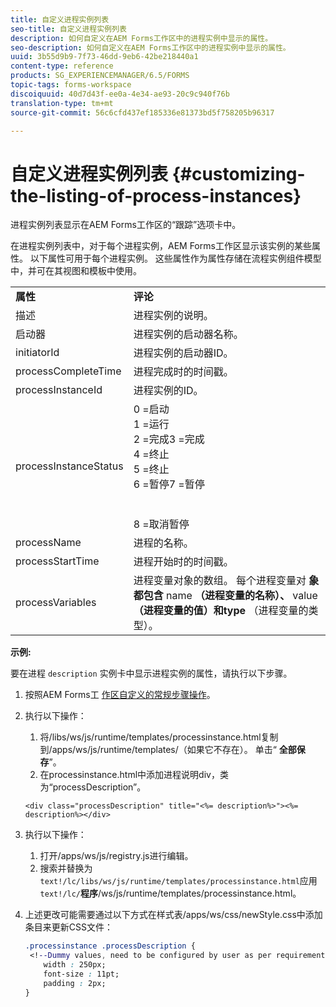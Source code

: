 ```yaml
---
title: 自定义进程实例列表
seo-title: 自定义进程实例列表
description: 如何自定义在AEM Forms工作区中的进程实例中显示的属性。
seo-description: 如何自定义在AEM Forms工作区中的进程实例中显示的属性。
uuid: 3b55d9b9-7f73-46dd-9eb6-42be218440a1
content-type: reference
products: SG_EXPERIENCEMANAGER/6.5/FORMS
topic-tags: forms-workspace
discoiquuid: 40d7d43f-ee0a-4e34-ae93-20c9c940f76b
translation-type: tm+mt
source-git-commit: 56c6cfd437ef185336e81373bd5f758205b96317

---
```



# 自定义进程实例列表 {#customizing-the-listing-of-process-instances}

进程实例列表显示在AEM Forms工作区的“跟踪”选项卡中。

在进程实例列表中，对于每个进程实例，AEM Forms工作区显示该实例的某些属性。 以下属性可用于每个进程实例。 这些属性作为属性存储在流程实例组件模型中，并可在其视图和模板中使用。

<table>
 <tbody>
  <tr>
   <td><strong>属性</strong></td>
   <td><strong>评论</strong></td>
  </tr>
  <tr>
   <td>描述</td>
   <td>进程实例的说明。</td>
  </tr>
  <tr>
   <td>启动器</td>
   <td>进程实例的启动器名称。</td>
  </tr>
  <tr>
   <td>initiatorId</td>
   <td>进程实例的启动器ID。</td>
  </tr>
  <tr>
   <td>processCompleteTime</td>
   <td>进程完成时的时间戳。</td>
  </tr>
  <tr>
   <td>processInstanceId</td>
   <td>进程实例的ID。</td>
  </tr>
  <tr>
   <td>processInstanceStatus</td>
   <td>0 =启动<br /> 1 =运行<br /> 2 =完成3 =完成<br /> 4 =终止<br /> 5 =终止<br /> 6 =暂停7 =暂停<br /><br /><br /> 8 =取消暂停</td>
  </tr>
  <tr>
   <td>processName</td>
   <td>进程的名称。</td>
  </tr>
  <tr>
   <td>processStartTime</td>
   <td>进程开始时的时间戳。</td>
  </tr>
  <tr>
   <td>processVariables</td>
   <td>进程变量对象的数组。 每个进程变量对 <strong>象都包含</strong> name <strong>（进程变量的名称）、</strong> value<strong> （进程变量的值）和type</strong> （进程变量的类型）。</td>
  </tr>
 </tbody>
</table>

**示例:**

要在进程 `description` 实例卡中显示进程实例的属性，请执行以下步骤。

1. 按照AEM Forms工 [作区自定义的常规步骤操作](/help/forms/using/generic-steps-html-workspace-customization.md)。
1. 执行以下操作：

   1. 将/libs/ws/js/runtime/templates/processinstance.html复制到/apps/ws/js/runtime/templates/（如果它不存在）。 单击“ **全部保存**”。
   1. 在processinstance.html中添加进程说明div，类为“processDescription”。

   ```
   <div class="processDescription" title="<%= description%>"><%= description%></div>
   ```

1. 执行以下操作：

   1. 打开/apps/ws/js/registry.js进行编辑。
   1. 搜索并替换为 `text!/lc/libs/ws/js/runtime/templates/processinstance.html`应用 `text!/lc/`**程序&#x200B;**/ws/js/runtime/templates/processinstance.html。

1. 上述更改可能需要通过以下方式在样式表/apps/ws/css/newStyle.css中添加条目来更新CSS文件：

   ```css
   .processinstance .processDescription {
    <!--Dummy values, need to be configured by user as per requirement as well as user can add or delete any property depending upon requirement-->
       width : 250px;
       font-size : 11pt;
       padding : 2px;
   }
   ```
